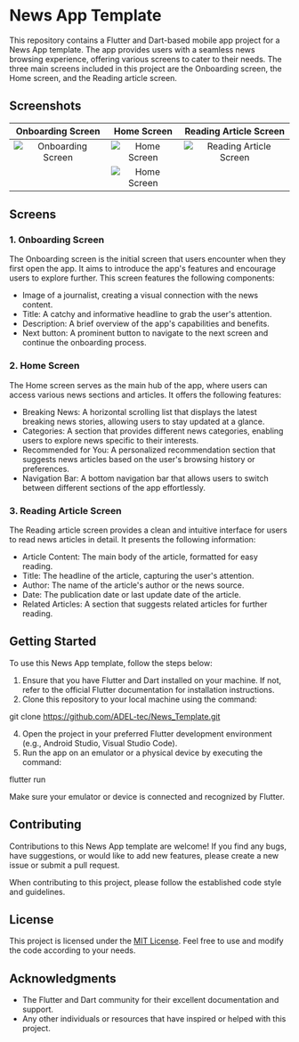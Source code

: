 # News App Template

This repository contains a Flutter and Dart-based mobile app project for a News App template. The app provides users with a seamless news browsing experience, offering various screens to cater to their needs. The three main screens included in this project are the Onboarding screen, the Home screen, and the Reading article screen.

## Screenshots

| Onboarding Screen | Home Screen | Reading Article Screen |
|:-----------------:|:-----------:|:----------------------:|
| ![Onboarding Screen](screenshots/1.png) | ![Home Screen](screenshots/2.png) | ![Reading Article Screen](screenshots/4.png) |
|                                         | ![Home Screen](screenshots/3.png) |

## Screens

### 1. Onboarding Screen

The Onboarding screen is the initial screen that users encounter when they first open the app. It aims to introduce the app's features and encourage users to explore further. This screen features the following components:

- Image of a journalist, creating a visual connection with the news content.
- Title: A catchy and informative headline to grab the user's attention.
- Description: A brief overview of the app's capabilities and benefits.
- Next button: A prominent button to navigate to the next screen and continue the onboarding process.

### 2. Home Screen

The Home screen serves as the main hub of the app, where users can access various news sections and articles. It offers the following features:

- Breaking News: A horizontal scrolling list that displays the latest breaking news stories, allowing users to stay updated at a glance.
- Categories: A section that provides different news categories, enabling users to explore news specific to their interests.
- Recommended for You: A personalized recommendation section that suggests news articles based on the user's browsing history or preferences.
- Navigation Bar: A bottom navigation bar that allows users to switch between different sections of the app effortlessly.

### 3. Reading Article Screen

The Reading article screen provides a clean and intuitive interface for users to read news articles in detail. It presents the following information:

- Article Content: The main body of the article, formatted for easy reading.
- Title: The headline of the article, capturing the user's attention.
- Author: The name of the article's author or the news source.
- Date: The publication date or last update date of the article.
- Related Articles: A section that suggests related articles for further reading.

## Getting Started

To use this News App template, follow the steps below:

1. Ensure that you have Flutter and Dart installed on your machine. If not, refer to the official Flutter documentation for installation instructions.
2. Clone this repository to your local machine using the command:

git clone https://github.com/ADEL-tec/News_Template.git

4. Open the project in your preferred Flutter development environment (e.g., Android Studio, Visual Studio Code).
5. Run the app on an emulator or a physical device by executing the command:
   
flutter run

Make sure your emulator or device is connected and recognized by Flutter.

## Contributing

Contributions to this News App template are welcome! If you find any bugs, have suggestions, or would like to add new features, please create a new issue or submit a pull request.

When contributing to this project, please follow the established code style and guidelines.

## License

This project is licensed under the [MIT License](LICENSE). Feel free to use and modify the code according to your needs.

## Acknowledgments

- The Flutter and Dart community for their excellent documentation and support.
- Any other individuals or resources that have inspired or helped with this project.

